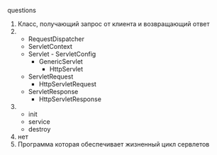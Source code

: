 

questions
1. Класс, получающий запрос от клиента и возвращающий ответ
2. + RequestDispatcher
   + ServletContext
   + Servlet - ServletConfig
     + GenericServlet
       + HttpServlet
   + ServletRequest
     + HttpServletRequest
   + ServletResponse
     + HttpServletResponse
3. + init
   + service
   + destroy
4. нет
5. Программа которая обеспечивает жизненный цикл сервлетов